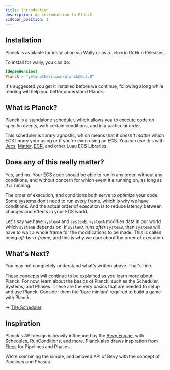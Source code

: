 ```yaml
---
title: Introduction
description: An introduction to Planck
sidebar_position: 1
---
```


## Installation

Planck is available for installation via Wally or as a `.rbxm` in GitHub Releases.

To install for wally, you can do:
```toml
[dependencies]
Planck = "yetanotherclown/planck@0.2.0"
```

It's suggested you get it installed before we continue, following along
while reading will help you better understand Planck.

## What is Planck?

Planck is a standalone scheduler, which allows you to execute code on specific events, with certain conditions, and in a particular order.

This scheduler is library agnostic, which means that it *doesn't matter* which ECS library your using or if you're even using an ECS.
You can use this with [Jecs], [Matter], [ECR], and other Luau ECS Libraries.

## Does any of this really matter?

Yes, and no.
Your ECS code should be able to run in any order, without any conditions, and without concern for which event it's running on, as long as *it is* running.

The order of execution, and conditions both serve to *optimize* your code. Some systems don't need to run every frame, which is why we have conditions.
And the actual order of execution is to reduce latency between changes and effects in your ECS world.

Let's say we have `systemA` and `systemB`. `systemA` modifies data in our world which `systemB` depends on.
If `systemA` runs *after* `systemB`, then `systemB` will have to wait a whole frame for the modifications to be made.
This is called being *off-by-a-frame*, and this is why we care about the order of execution.

## What's Next?

You may not completely understand what's written above. That's fine.

These concepts will continue to be explained as you learn more about Planck. For now, learn about the basics of Planck, such as the Scheduler, Systems,
and Phases. These are the very basics that are needed to setup and use Planck. Consider them the 'bare minium' required to build a game with Planck.

→ [The Scheduler](./scheduler.md)

## Inspiration

Planck's API design is heavily influenced by the [Bevy Engine](https://bevyengine.org/), with Schedules, RunConditions, and more.
Planck also draws inspiration from [Flecs](https://www.flecs.dev/) for Pipelines and Phases.

We're combining the simple, and beloved API of Bevy with the concept of Pipelines and Phases.

[Jecs]: https://ukendio.github.io/jecs
[Matter]: https://matter-ecs.github.io/matter
[ECR]: https://centau.github.io/ecr/